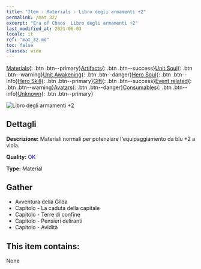 ```yaml
---
title: "Item - Materials - Libro degli armamenti +2"
permalink: /mat_32/
excerpt: "Era of Chaos  Libro degli armamenti +2"
last_modified_at: 2021-06-03
locale: it
ref: "mat_32.md"
toc: false
classes: wide
---
```

 [Materials](/ItemsIT/){: .btn .btn--primary}[Artifacts](/ItemsIT/Artifacts/){: .btn .btn--success}[Unit Soul](/ItemsIT/UnitSoul/){: .btn .btn--warning}[Unit Awakening](/ItemsIT/UnitAwakening/){: .btn .btn--danger}[Hero Soul](/ItemsIT/HeroSoul/){: .btn .btn--info}[Hero Skill](/ItemsIT/HeroSkill/){: .btn .btn--primary}[Gift](/ItemsIT/Gift/){: .btn .btn--success}[Event related](/ItemsIT/Events/){: .btn .btn--warning}[Avatars](/ItemsIT/Avatars/){: .btn .btn--danger}[Consumables](/ItemsIT/Consumables/){: .btn .btn--info}[Unknown](/ItemsIT/Unknown/){: .btn .btn--primary}

 ![Libro degli armamenti +2](/images/t/i_cailiao_hexin1.png)

## Dettagli
 **Descrizione:** Materiali normali per potenziare l'equipaggiamento da blu +2 a viola.

 **Quality:** <span style="color: #0000CD">OK</span>

 **Type:** Material

## Gather

*    Avventura della Gilda 
*    Capitolo - La caduta della capitale 
*    Capitolo - Terre di confine 
*    Capitolo - Pensieri deliranti 
*    Capitolo - Avidità 

## This item contains:

  None

